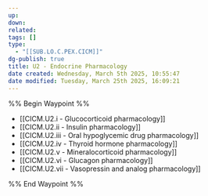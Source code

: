 ```yaml
---
up: 
down: 
related: 
tags: []
type:
  - "[[SUB.LO.C.PEX.CICM]]"
dg-publish: true
title: U2 - Endocrine Pharmacology
date created: Wednesday, March 5th 2025, 10:55:47
date modified: Tuesday, March 25th 2025, 16:09:21
---
```


%% Begin Waypoint %%

- [[CICM.U2.i - Glucocorticoid pharmacology]]
- [[CICM.U2.ii - Insulin pharmacology]]
- [[CICM.U2.iii - Oral hypoglycemic drug pharmacology]]
- [[CICM.U2.iv - Thyroid hormone pharmacology]]
- [[CICM.U2.v - Mineralocorticoid pharmacology]]
- [[CICM.U2.vi - Glucagon pharmacology]]
- [[CICM.U2.vii - Vasopressin and analog pharmacology]]

%% End Waypoint %%
